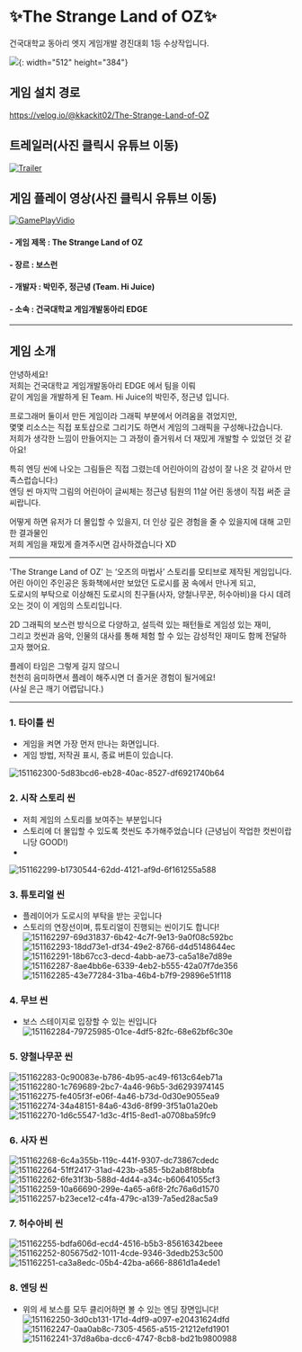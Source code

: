 # ✨The Strange Land of OZ✨
 
건국대학교 동아리 엣지 게임개발 경진대회 1등 수상작입니다.

![](https://images.velog.io/images/minjujuu/post/7d51fbf7-8456-49d3-a2d7-70d6f448f291/%EA%B2%8C%EC%9E%84%EA%B0%9C%EB%B0%9C%EA%B2%BD%EC%A7%84%EB%8C%80%ED%9A%8C%20%EC%83%81%EC%9E%A5.PNG){: width="512" height="384"}

## 게임 설치 경로
https://velog.io/@kkackit02/The-Strange-Land-of-OZ

## 트레일러(사진 클릭시 유튜브 이동)
[![Trailer](https://img.youtube.com/vi/qWUD9Z2Uv_w/0.jpg)](https://www.youtube.com/watch?v=qWUD9Z2Uv_w)

## 게임 플레이 영상(사진 클릭시 유튜브 이동)
[![GamePlayVidio](https://img.youtube.com/vi/dYBezBhVxqI/0.jpg)](https://www.youtube.com/watch?v=dYBezBhVxqI)


#### - 게임 제목 : The Strange Land of OZ
#### - 장르 : 보스런
#### - 개발자 : 박민주, 정근녕 (Team. Hi Juice)
#### - 소속 : 건국대학교 게임개발동아리 EDGE

***
## 게임 소개
안녕하세요!  
저희는 건국대학교 게임개발동아리 EDGE 에서 팀을 이뤄  
같이 게임을 개발하게 된 Team. Hi Juice의 박민주, 정근녕 입니다.  
  
프로그래머 둘이서 만든 게임이라 그래픽 부분에서 어려움을 겪었지만,  
몇몇 리소스는 직접 포토샵으로 그리기도 하면서 게임의 그래픽을 구성해나갔습니다.  
저희가 생각한 느낌이 만들어지는 그 과정이 즐거워서 더 재밌게 개발할 수 있었던 것 같아요!  
  
특히 엔딩 씬에 나오는 그림들은 직접 그렸는데 어린아이의 감성이 잘 나온 것 같아서 만족스럽습니다:)  
엔딩 씬 마지막 그림의 어린아이 글씨체는 정근녕 팀원의 11살 어린 동생이 직접 써준 글씨랍니다.  
  
어떻게 하면 유저가 더 몰입할 수 있을지, 더 인상 깊은 경험을 줄 수 있을지에 대해 고민한 결과물인  
저희 게임을 재밌게 즐겨주시면 감사하겠습니다 XD  
  
  ***
'The Strange Land of OZ' 는 ‘오즈의 마법사’ 스토리를 모티브로 제작된 게임입니다.  
어린 아이인 주인공은 동화책에서만 보았던 도로시를 꿈 속에서 만나게 되고,  
도로시의 부탁으로 이상해진 도로시의 친구들(사자, 양철나무꾼, 허수아비)을 다시 데려오는 것이 이 게임의 스토리입니다.  
  
2D 그래픽의 보스런 방식으로 다양하고, 설득력 있는 패턴들로 게임성 있는 재미,  
그리고 컷씬과 음악, 인물의 대사를 통해 체험 할 수 있는 감성적인 재미도 함께 전달하고자 했어요.  
  
플레이 타임은 그렇게 길지 않으니  
천천히 음미하면서 플레이 해주시면 더 즐거운 경험이 될거에요!  
(사실 은근 깨기 어렵답니다.)  

***
### 1. 타이틀 씬
- 게임을 켜면 가장 먼저 만나는 화면입니다.
- 게임 방법, 저작권 표시, 종료 버튼이 있습니다.

![151162300-5d83bcd6-eb28-40ac-8527-df6921740b64](https://user-images.githubusercontent.com/58885427/151162563-1ce34be8-d5d1-47cd-ac97-42efd4ecaf71.png)

### 2. 시작 스토리 씬
- 저희 게임의 스토리를 보여주는 부분입니다
- 스토리에 더 몰입할 수 있도록 컷씬도 추가해주었습니다 (근녕님이 작업한 컷씬이랍니당 GOOD!)
- 
![151162299-b1730544-62dd-4121-af9d-6f161255a588](https://user-images.githubusercontent.com/58885427/151162735-43363806-6509-4af7-8db5-eba902211126.png)

### 3. 튜토리얼 씬
- 플레이어가 도로시의 부탁을 받는 곳입니다 
- 스토리의 연장선이며, 튜토리얼이 진행되는 씬이기도 합니다!
![151162297-69d31837-6b42-4c7f-9e13-9a0f08c592bc](https://user-images.githubusercontent.com/58885427/151162768-558fa4b6-a169-4c26-b3b8-3de71b51c627.png)
![151162293-18dd73e1-df34-49e2-8766-d4d5148644ec](https://user-images.githubusercontent.com/58885427/151162799-47c61b7b-c31e-4059-963b-4664419c1c99.png)
![151162291-18b67cc3-decd-4abb-ae73-ca5a18e7d89e](https://user-images.githubusercontent.com/58885427/151162824-bd5f1370-fdc6-43e9-981b-68e2d2ecc093.png)
![151162287-8ae4bb6e-6339-4eb2-b555-42a07f7de356](https://user-images.githubusercontent.com/58885427/151162832-0c4ce6a9-d930-487e-bfa3-f70213ce5cb0.png)
![151162285-43e77284-31ba-46b4-b7f9-29896e51f118](https://user-images.githubusercontent.com/58885427/151162839-3fb32679-b9e8-4b56-8853-53392546bd70.png)

### 4. 무브 씬
- 보스 스테이지로 입장할 수 있는 씬입니다
![151162284-79725985-01ce-4df5-82fc-68e62bf6c30e](https://user-images.githubusercontent.com/58885427/151162861-b4bc5397-8be4-403b-b4bc-1a1d84e5d08c.png)

### 5. 양철나무꾼 씬
![151162283-0c90083e-b786-4b95-ac49-f613c64eb71a](https://user-images.githubusercontent.com/58885427/151162883-fb19c988-60c8-4713-a9df-14f9468d7f35.png)
![151162280-1c769689-2bc7-4a46-96b5-3d6293974145](https://user-images.githubusercontent.com/58885427/151162893-a6efb118-60f8-451c-b133-f176e8735932.png)
![151162275-fe405f3f-e06f-4a46-b73d-0d30e9055ea9](https://user-images.githubusercontent.com/58885427/151162900-d9ad2d80-dd0d-49a8-9880-4673aa43bbb8.png)
![151162274-34a48151-84a6-43d6-8f99-3f51a01a20eb](https://user-images.githubusercontent.com/58885427/151162905-a83d1057-9eb0-45d2-b783-0250e8fcecaf.png)
![151162270-1d6c5547-1d3c-4f15-8ed1-a0708ba59fc9](https://user-images.githubusercontent.com/58885427/151162911-6615e2de-e001-462d-a562-7df3ad227a9d.png)


### 6. 사자 씬
![151162268-6c4a355b-119c-441f-9307-dc73867cdedc](https://user-images.githubusercontent.com/58885427/151162931-39af8eaf-54a1-4e23-b17f-58b5264a8f95.png)
![151162264-51ff2417-31ad-423b-a585-5b2ab8f8bbfa](https://user-images.githubusercontent.com/58885427/151162936-15039167-69f7-40c1-b49d-caf3c18b6555.png)
![151162262-6fe31f3b-588d-4d44-a34c-b60641055cf3](https://user-images.githubusercontent.com/58885427/151162948-03abeea0-4d46-4823-af84-29844d081f2f.png)
![151162259-10a66690-299e-4a65-a6f8-2fc76a6d1570](https://user-images.githubusercontent.com/58885427/151162965-7e09a610-e10e-49b8-b995-61b1d5b922db.png)
![151162257-b23ece12-c4fa-479c-a139-7a5ed28ac5a9](https://user-images.githubusercontent.com/58885427/151162972-d4094deb-1c4c-4abc-af8b-224c32c0da41.png)


### 7. 허수아비 씬
![151162255-bdfa606d-ecd4-4516-b5b3-85616342beee](https://user-images.githubusercontent.com/58885427/151162997-d8496707-1328-4e0c-bf8e-8ab9cd1ce7b3.png)
![151162252-805675d2-1011-4cde-9346-3dedb253c500](https://user-images.githubusercontent.com/58885427/151163000-c9218ef8-d8e0-40bc-a9d7-bf4e94d4df80.png)
![151162251-ca3a8edc-05b4-42ba-a666-8861d1a4ede1](https://user-images.githubusercontent.com/58885427/151163006-2fc21d49-4c6b-4ef5-b9da-44911bb14b3b.png)


### 8. 엔딩 씬
- 위의 세 보스를 모두 클리어하면 볼 수 있는 엔딩 장면입니다!
![151162250-3d0cb131-171d-4df9-a097-e20431624dfd](https://user-images.githubusercontent.com/58885427/151163032-5a7e9857-f884-489b-8751-8175ac40a4ca.png)
![151162247-0aa0ab8c-7305-4565-a515-21212efd1901](https://user-images.githubusercontent.com/58885427/151163039-9241ca2d-4ca3-4792-8b9d-c68d760c2de1.png)
![151162241-37d8a6ba-dcc6-4747-8cb8-bd21b9800988](https://user-images.githubusercontent.com/58885427/151163043-03c3b1b5-9519-443c-9150-563669aa5c78.png)






